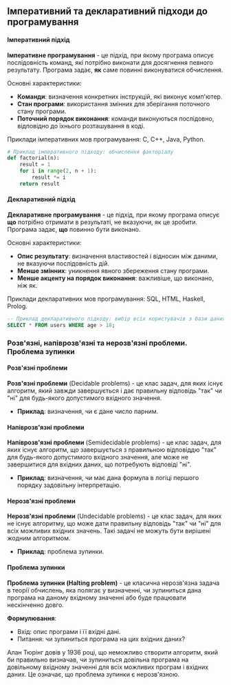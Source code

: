 

## Імперативний та декларативний підходи до програмування

#### Імперативний підхід

**Імперативне програмування** - це підхід, при якому програма описує послідовність команд, які потрібно виконати для досягнення певного результату. Програма задає, **як** саме повинні виконуватися обчислення.

Основні характеристики:
- **Команди**: визначення конкретних інструкцій, які виконує комп'ютер.
- **Стан програми**: використання змінних для зберігання поточного стану програми.
- **Поточний порядок виконання**: команди виконуються послідовно, відповідно до їхнього розташування в коді.

Приклади імперативних мов програмування: C, C++, Java, Python.

```python
# Приклад імперативного підходу: обчислення факторіалу
def factorial(n):
    result = 1
    for i in range(2, n + 1):
        result *= i
    return result
```

#### Декларативний підхід

**Декларативне програмування** - це підхід, при якому програма описує **що** потрібно отримати в результаті, не вказуючи, як це зробити. Програма задає, **що** повинно бути виконано.

Основні характеристики:

- **Опис результату**: визначення властивостей і відносин між даними, не вказуючи послідовність дій.
- **Менше змінних**: уникнення явного збереження стану програми.
- **Менше акценту на порядок виконання**: важливіше, що виконано, ніж як.

Приклади декларативних мов програмування: SQL, HTML, Haskell, Prolog.

``` sql
-- Приклад декларативного підходу: вибір всіх користувачів з бази даних
SELECT * FROM users WHERE age > 18;
```

### Розв'язні, напіврозв'язні та нерозв'язні проблеми. Проблема зупинки

#### Розв'язні проблеми

**Розв'язні проблеми** (Decidable problems) - це клас задач, для яких існує алгоритм, який завжди завершується і дає правильну відповідь "так" чи "ні" для будь-якого допустимого вхідного значення.

- **Приклад**: визначення, чи є дане число парним.

#### Напіврозв'язні проблеми

**Напіврозв'язні проблеми** (Semidecidable problems) - це клас задач, для яких існує алгоритм, що завершується з правильною відповіддю "так" для будь-якого допустимого вхідного значення, але може не завершитися для вхідних даних, що потребують відповіді "ні".

- **Приклад**: визначення, чи має дана формула в логіці першого порядку задовільну інтерпретацію.

#### Нерозв'язні проблеми

**Нерозв'язні проблеми** (Undecidable problems) - це клас задач, для яких не існує алгоритму, що може дати правильну відповідь "так" чи "ні" для всіх можливих вхідних значень. Такі задачі не можуть бути вирішені жодним алгоритмом.

- **Приклад**: проблема зупинки.

#### Проблема зупинки

**Проблема зупинки (Halting problem)** - це класична нерозв'язна задача в теорії обчислень, яка полягає у визначенні, чи зупиниться дана програма на даному вхідному значенні або буде працювати нескінченно довго.

**Формулювання**:

- Вхід: опис програми і її вхідні дані.
- Питання: чи зупиниться програма на цих вхідних даних?

Алан Тюрінг довів у 1936 році, що неможливо створити алгоритм, який би правильно визначав, чи зупиниться довільна програма на довільному вхідному значенні для всіх можливих програм і вхідних даних. Це означає, що проблема зупинки є нерозв'язною.
